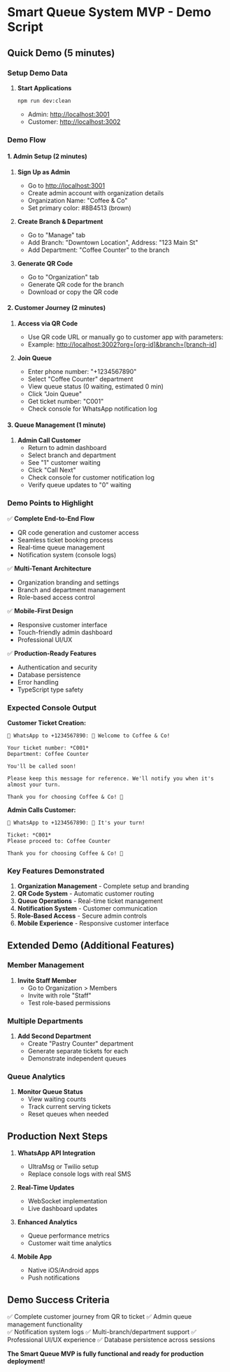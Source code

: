 # Smart Queue System MVP - Demo Script

## Quick Demo (5 minutes)

### Setup Demo Data

1. **Start Applications**

   ```bash
   npm run dev:clean
   ```

   - Admin: <http://localhost:3001>
   - Customer: <http://localhost:3002>

### Demo Flow

#### 1. Admin Setup (2 minutes)

1. **Sign Up as Admin**
   - Go to <http://localhost:3001>
   - Create admin account with organization details
   - Organization Name: "Coffee & Co"
   - Set primary color: #8B4513 (brown)

2. **Create Branch & Department**
   - Go to "Manage" tab
   - Add Branch: "Downtown Location", Address: "123 Main St"
   - Add Department: "Coffee Counter" to the branch

3. **Generate QR Code**
   - Go to "Organization" tab
   - Generate QR code for the branch
   - Download or copy the QR code

#### 2. Customer Journey (2 minutes)

1. **Access via QR Code**
   - Use QR code URL or manually go to customer app with parameters:
   - Example: <http://localhost:3002?org=[org-id]&branch=[branch-id>]

2. **Join Queue**
   - Enter phone number: "+1234567890"
   - Select "Coffee Counter" department
   - View queue status (0 waiting, estimated 0 min)
   - Click "Join Queue"
   - Get ticket number: "C001"
   - Check console for WhatsApp notification log

#### 3. Queue Management (1 minute)

1. **Admin Call Customer**
   - Return to admin dashboard
   - Select branch and department
   - See "1" customer waiting
   - Click "Call Next"
   - Check console for customer notification log
   - Verify queue updates to "0" waiting

### Demo Points to Highlight

✅ **Complete End-to-End Flow**

- QR code generation and customer access
- Seamless ticket booking process
- Real-time queue management
- Notification system (console logs)

✅ **Multi-Tenant Architecture**

- Organization branding and settings
- Branch and department management
- Role-based access control

✅ **Mobile-First Design**

- Responsive customer interface
- Touch-friendly admin dashboard
- Professional UI/UX

✅ **Production-Ready Features**

- Authentication and security
- Database persistence
- Error handling
- TypeScript type safety

### Expected Console Output

**Customer Ticket Creation:**

```whatsapp
📱 WhatsApp to +1234567890: 🎫 Welcome to Coffee & Co!

Your ticket number: *C001*
Department: Coffee Counter

You'll be called soon!

Please keep this message for reference. We'll notify you when it's almost your turn.

Thank you for choosing Coffee & Co! 🙏
```

**Admin Calls Customer:**

```whatsapp
📱 WhatsApp to +1234567890: 🔔 It's your turn!

Ticket: *C001*
Please proceed to: Coffee Counter

Thank you for choosing Coffee & Co! 🙏
```

### Key Features Demonstrated

1. **Organization Management** - Complete setup and branding
2. **QR Code System** - Automatic customer routing
3. **Queue Operations** - Real-time ticket management
4. **Notification System** - Customer communication
5. **Role-Based Access** - Secure admin controls
6. **Mobile Experience** - Responsive customer interface

## Extended Demo (Additional Features)

### Member Management

1. **Invite Staff Member**
   - Go to Organization > Members
   - Invite with role "Staff"
   - Test role-based permissions

### Multiple Departments

1. **Add Second Department**
   - Create "Pastry Counter" department
   - Generate separate tickets for each
   - Demonstrate independent queues

### Queue Analytics

1. **Monitor Queue Status**
   - View waiting counts
   - Track current serving tickets
   - Reset queues when needed

## Production Next Steps

1. **WhatsApp API Integration**
   - UltraMsg or Twilio setup
   - Replace console logs with real SMS

2. **Real-Time Updates**
   - WebSocket implementation
   - Live dashboard updates

3. **Enhanced Analytics**
   - Queue performance metrics
   - Customer wait time analytics

4. **Mobile App**
   - Native iOS/Android apps
   - Push notifications

## Demo Success Criteria

✅ Complete customer journey from QR to ticket
✅ Admin queue management functionality  
✅ Notification system logs
✅ Multi-branch/department support
✅ Professional UI/UX experience
✅ Database persistence across sessions

**The Smart Queue MVP is fully functional and ready for production deployment!**
